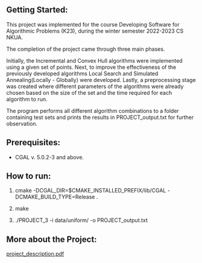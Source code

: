 ## Getting Started:

This project was implemented for the course Developing Software for Algorithmic Problems (K23), during the winter semester 2022-2023 CS NKUA. 

The completion of the project came through three main phases. 

Initially, the Incremental and Convex Hull algorithms were implemented using a given set of points. Next, to improve the effectiveness of 
the previously developed algorithms Local Search and Simulated Annealing(Locally - Globally) were developed. Lastly, a preprocessing stage was created where different parameters of the algorithms were already chosen based on the size of the set and the time required for each algorithm to run. 

The program performs all different algorithm combinations to a folder containing test sets and prints the results in PROJECT_output.txt for further observation.

## Prerequisites:

 - CGAL v. 5.0.2-3 and above.

## How to run:

1. cmake -DCGAL_DIR=$CMAKE_INSTALLED_PREFIX/lib/CGAL -DCMAKE_BUILD_TYPE=Release .

2. make

3. ./PROJECT_3 -i data/uniform/ -o PROJECT_output.txt


## More about the Project:

[project_description.pdf](https://github.com/panagiotiskon/Software-Development-for-Algorithmic-Problems-Full-Project/files/10794330/project_description.pdf)
